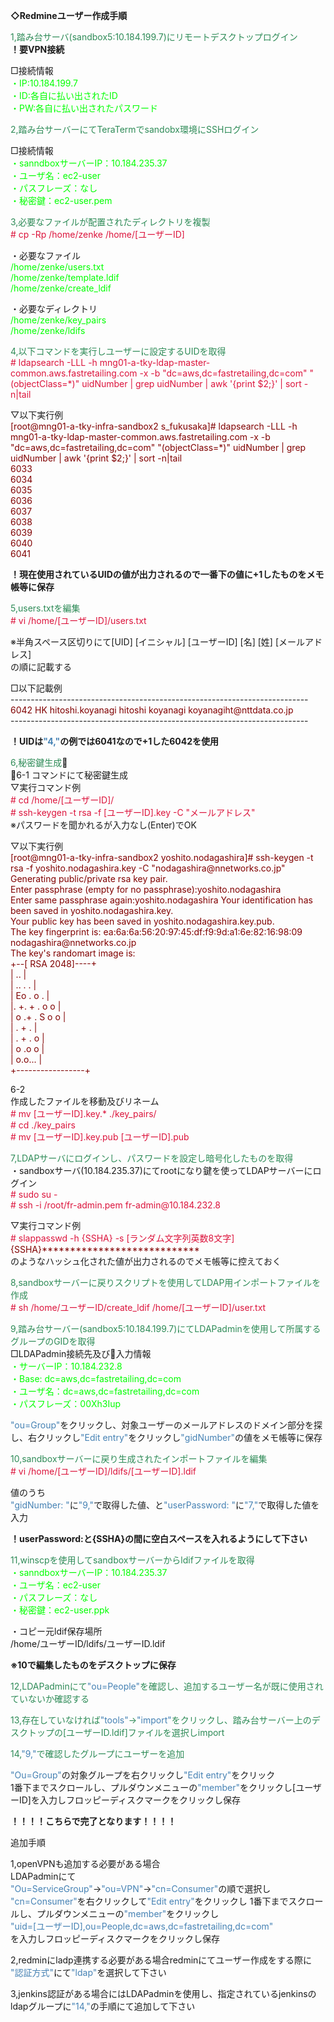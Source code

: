 <p><strong>◇Redmineユーザー作成手順</strong><br>

<p><font color="SeaGreen">1,踏み台サーバ(sandbox5:10.184.199.7)にリモートデスクトップログイン</font><br>
<strong>！要VPN接続</strong><br>
<p>□接続情報<br>
<font color="Lime">・IP:10.184.199.7<br>
・ID:各自に払い出されたID<br>
・PW:各自に払い出されたパスワード</font><br>

<p><font color="SeaGreen">2,踏み台サーバーにてTeraTermでsandobx環境にSSHログイン</font><br>
<p>□接続情報<br>
<font color="Lime">・sanndboxサーバーIP：10.184.235.37<br>
・ユーザ名：ec2-user<br>
・パスフレーズ：なし<br>
・秘密鍵：ec2-user.pem</font><br>

<p><font color="SeaGreen">3,必要なファイルが配置されたディレクトリを複製</font><br>
<font color="Crimson"># cp -Rp /home/zenke /home/[ユーザーID]</font><br>

<p>・必要なファイル<br>
<font color="Lime">/home/zenke/users.txt<br>
/home/zenke/template.ldif<br>
/home/zenke/create_ldif</font><br>

<p>・必要なディレクトリ<br>
<font color="Lime">/home/zenke/key_pairs<br>
/home/zenke/ldifs</font><br>

<p><font color="SeaGreen">4,以下コマンドを実行しユーザーに設定するUIDを取得</font><br>
<font color="Crimson"># ldapsearch -LLL -h mng01-a-tky-ldap-master-common.aws.fastretailing.com -x -b "dc=aws,dc=fastretailing,dc=com" "(objectClass=*)" uidNumber | grep uidNumber | awk '{print $2;}' | sort -n|tail</font><br>

<p>▽以下実行例<br>
<font color="Maroon">[root@mng01-a-tky-infra-sandbox2 s_fukusaka]# ldapsearch -LLL -h mng01-a-tky-ldap-master-common.aws.fastretailing.com -x -b "dc=aws,dc=fastretailing,dc=com" "(objectClass=*)" uidNumber | grep uidNumber | awk '{print $2;}' | sort -n|tail<br>
6033<br>
6034<br>
6035<br>
6036<br>
6037<br>
6038<br>
6039<br>
6040<br>
6041</font><br>

<p><strong>！現在使用されているUIDの値が出力されるので一番下の値に+1したものをメモ帳等に保存</strong><br>

<p><font color="SeaGreen">5,users.txtを編集</font><br>
<font color="Crimson"># vi /home/[ユーザーID]/users.txt</font><br>

<p>※半角スペース区切りにて[UID] [イニシャル] [ユーザーID] [名] [姓] [メールアドレス]<br>の順に記載する<br>

<p>□以下記載例<br>
--------------------------------------------------------------------------<br>
<font color="Maroon">6042 HK hitoshi.koyanagi hitoshi koyanagi koyanagiht@nttdata.co.jp</font><br>
--------------------------------------------------------------------------<br>

<p><strong>！UIDは<font color="SteelBlue">"4,"</font>の例では6041なので+1した6042を使用</strong><br>

<p><font color="SeaGreen">6,秘密鍵生成</font><br>
6-1 コマンドにて秘密鍵生成<br>▽実行コマンド例<br>
<font color="Crimson"># cd /home/[ユーザーID]/</font><br>
<font color="Crimson"># ssh-keygen -t rsa -f [ユーザーID].key -C "メールアドレス"</font><br>
※パスワードを聞かれるが入力なし(Enter)でOK<br>

<p>▽以下実行例<br>
<font color="Maroon">[root@mng01-a-tky-infra-sandbox2 yoshito.nodagashira]# ssh-keygen -t rsa -f yoshito.nodagashira.key -C "nodagashira@nnetworks.co.jp"<br>
Generating public/private rsa key pair.<br>
Enter passphrase (empty for no passphrase):yoshito.nodagashira<br>
Enter same passphrase again:yoshito.nodagashira
Your identification has been saved in yoshito.nodagashira.key.<br>
Your public key has been saved in yoshito.nodagashira.key.pub.<br>
The key fingerprint is:
ea:6a:6a:56:20:97:45:df:f9:9d:a1:6e:82:16:98:09 nodagashira@nnetworks.co.jp<br>
The key's randomart image is:<br>
+--[ RSA 2048]----+<br>
|   ..            |<br>
|    .. . .       |<br>
|  Eo  . o   .    |<br>
|. +. +   . o o   |<br>
| o .+ . S o o    |<br>
|    .  + .       |<br>
|   .  + . o      |<br>
|  o .o   o       |<br>
| o.o...          |<br>
+-----------------+</font><br>

<p>6-2<br>
作成したファイルを移動及びリネーム<br>
<font color="Crimson"># mv [ユーザーID].key.* ./key_pairs/</font><br>
<font color="Crimson"># cd ./key_pairs</font><br>
<font color="Crimson"># mv [ユーザーID].key.pub [ユーザーID].pub</font><br>

<p><font color="SeaGreen">7,LDAPサーバにログインし、パスワードを設定し暗号化したものを取得</font><br>
・sandboxサーバ(10.184.235.37)にてrootになり鍵を使ってLDAPサーバーにログイン<br>
<font color="Crimson"># sudo su -</font><br>
<font color="Crimson"># ssh -i /root/fr-admin.pem fr-admin@10.184.232.8</font><br>

<p>▽実行コマンド例<br>
<font color="Crimson"># slappasswd -h {SSHA} -s [ランダム文字列英数8文字]</font><br>
<font color="Maroon">{SSHA}****************************</font><br>
のようなハッシュ化された値が出力されるのでメモ帳等に控えておく<br>

<p><font color="SeaGreen">8,sandboxサーバーに戻りスクリプトを使用してLDAP用インポートファイルを作成</font><br>
<font color="Crimson"># sh /home/ユーザーID/create_ldif /home/[ユーザーID]/user.txt</font><br>

<p><font color="SeaGreen">9,踏み台サーバー(sandbox5:10.184.199.7)にてLDAPadminを使用して所属するグループのGIDを取得</font><br>
□LDAPadmin接続先及び入力情報<br>
<font color="Lime">・サーバーIP：10.184.232.8<br>
・Base: dc=aws,dc=fastretailing,dc=com<br>
・ユーザ名：dc=aws,dc=fastretailing,dc=com<br>
・パスフレーズ：00Xh3Iup</font><br>

<p><font color="SteelBlue">"ou=Group"</font>をクリックし、対象ユーザーのメールアドレスのドメイン部分を探し、右クリックし<font color="SteelBlue">"Edit entry"</font>をクリックし<font color="SteelBlue">"gidNumber"</font>の値をメモ帳等に保存<br>

<p><font color="SeaGreen">10,sandboxサーバーに戻り生成されたインポートファイルを編集</font><br>
<font color="Crimson"># vi /home/[ユーザーID]/ldifs/[ユーザーID].ldif</font><br>

<p>値のうち<br>
<font color="SteelBlue">"gidNumber: "</font>に<font color="SteelBlue">"9,"</font>で取得した値、と<font color="SteelBlue">"userPassword: "</font>に<font color="SteelBlue">"7,"</font>で取得した値を入力<br>

<p><strong>！userPassword:と{SSHA}の間に空白スペースを入れるようにして下さい</strong><br>

<p><font color="SeaGreen">11,winscpを使用してsandboxサーバーからldifファイルを取得</font><br>
<font color="Lime">・sanndboxサーバーIP：10.184.235.37<br>
・ユーザ名：ec2-user<br>
・パスフレーズ：なし<br>
・秘密鍵：ec2-user.ppk</font><br>

<p>・コピー元ldif保存場所<br>
/home/ユーザーID/ldifs/ユーザーID.ldif<br>

<p><strong>※10で編集したものをデスクトップに保存</strong><br>

<p><font color="SeaGreen">12,LDAPadminにて<font color="SteelBlue">"ou=People"</font>を確認し、追加するユーザー名が既に使用されていないか確認する</font><br>

<p><font color="SeaGreen">13,存在していなければ<font color="SteelBlue">"tools"</font>→<font color="SteelBlue">"import"</font>をクリックし、踏み台サーバー上のデスクトップの[ユーザーID.ldif]ファイルを選択しimport</font><br>

<p><font color="SeaGreen">14,<font color="SteelBlue">"9,"</font>で確認したグループにユーザーを追加</font><br>

<p><font color="SteelBlue">"Ou=Group"</font>の対象グループを右クリックし<font color="SteelBlue">"Edit entry"</font>をクリック<br>
1番下までスクロールし、プルダウンメニューの<font color="SteelBlue">"member"</font>をクリックし[ユーザーID]を入力しフロッピーディスクマークをクリックし保存<br>

<p><strong>！！！！こちらで完了となります！！！！</strong><br>


<p>追加手順<br>
<p>1,openVPNも追加する必要がある場合</font><br>
LDAPadminにて<br>
<font color="SteelBlue">"Ou=ServiceGroup"</font>→<font color="SteelBlue">"ou=VPN"</font>→<font color="SteelBlue">"cn=Consumer"</font>の順で選択し<br>
<font color="SteelBlue">"cn=Consumer"</font>を右クリックして<font color="SteelBlue">"Edit entry"</font>をクリックし
1番下までスクロールし、プルダウンメニューの<font color="SteelBlue">"member"</font>をクリックし<br>
<font color="SteelBlue">"uid=[ユーザーID],ou=People,dc=aws,dc=fastretailing,dc=com"</font><br>
を入力しフロッピーディスクマークをクリックし保存<br>

<p>2,redminにladp連携する必要がある場合redminにてユーザー作成をする際に
<font color="SteelBlue">"認証方式"</font>にて<font color="SteelBlue">"ldap"</font>を選択して下さい<br>

<p>3,jenkins認証がある場合にはLDAPadminを使用し、指定されているjenkinsのldapグループに<font color="SteelBlue">"14,"</font>の手順にて追加して下さい<br>